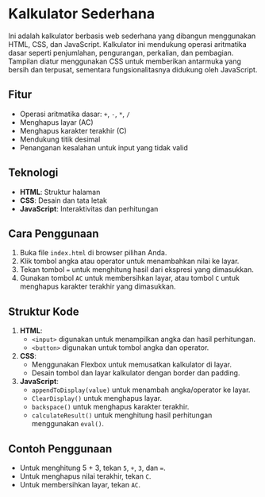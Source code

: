 # Kalkulator Sederhana

Ini adalah kalkulator berbasis web sederhana yang dibangun menggunakan HTML, CSS, dan JavaScript. Kalkulator ini mendukung operasi aritmatika dasar seperti penjumlahan, pengurangan, perkalian, dan pembagian. Tampilan diatur menggunakan CSS untuk memberikan antarmuka yang bersih dan terpusat, sementara fungsionalitasnya didukung oleh JavaScript.

## Fitur
- Operasi aritmatika dasar: `+`, `-`, `*`, `/`
- Menghapus layar (AC)
- Menghapus karakter terakhir (C)
- Mendukung titik desimal
- Penanganan kesalahan untuk input yang tidak valid

## Teknologi
- **HTML**: Struktur halaman
- **CSS**: Desain dan tata letak
- **JavaScript**: Interaktivitas dan perhitungan

## Cara Penggunaan
1. Buka file `index.html` di browser pilihan Anda.
2. Klik tombol angka atau operator untuk menambahkan nilai ke layar.
3. Tekan tombol `=` untuk menghitung hasil dari ekspresi yang dimasukkan.
4. Gunakan tombol `AC` untuk membersihkan layar, atau tombol `C` untuk menghapus karakter terakhir yang dimasukkan.

## Struktur Kode
1. **HTML**:
    - `<input>` digunakan untuk menampilkan angka dan hasil perhitungan.
    - `<button>` digunakan untuk tombol angka dan operator.
2. **CSS**:
    - Menggunakan Flexbox untuk memusatkan kalkulator di layar.
    - Desain tombol dan layar kalkulator dengan border dan padding.
3. **JavaScript**:
    - `appendToDisplay(value)` untuk menambah angka/operator ke layar.
    - `ClearDisplay()` untuk menghapus layar.
    - `backspace()` untuk menghapus karakter terakhir.
    - `calculateResult()` untuk menghitung hasil perhitungan menggunakan `eval()`.

## Contoh Penggunaan
- Untuk menghitung 5 + 3, tekan `5`, `+`, `3`, dan `=`.
- Untuk menghapus nilai terakhir, tekan `C`.
- Untuk membersihkan layar, tekan `AC`.
